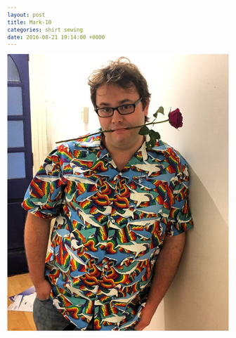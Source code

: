 ```yaml
---
layout: post
title: Mark-10
categories: shirt sewing
date: 2016-08-21 19:14:00 +0000
---
```


![mark-10](/shirts/imgs/mark-10.jpg)

